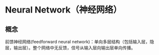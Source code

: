 # Neural Network（神经网络）

## 概念

前馈神经网络(feedforward neural network)：单向多层结构（包括输入层，隐层，输出层）。整个网络中无反馈，信号从输入层向输出层单向传播。

